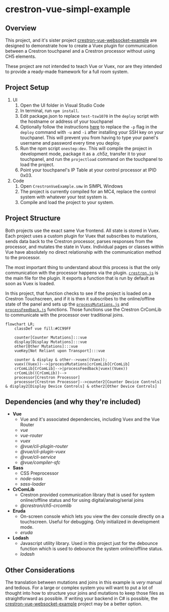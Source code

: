 # crestron-vue-simpl-example

## Overview

This project, and it's sister project [crestron-vue-websocket-example](https://github.com/jeffderek/crestron-vue-websocket-example) are designed to demonstrate how to create a Vuex plugin for communication between a Crestron touchpanel and a Crestron processor without using CH5 elements.

These project are not intended to teach Vue or Vuex, nor are they intended to provide a ready-made framework for a full room system.

## Project Setup

1. UI
    1. Open the UI folder in Visual Studio Code
    2. In terminal, run `npm install`.
    3. Edit package.json to replace `test-tsw1070` in the `deploy` script with the hostname or address of your touchpanel
    4. Optionally follow the instructions [here](https://sdkcon78221.crestron.com/sdk/Crestron_HTML5UI/Content/Topics/UI-CH5-Archives.htm) to replace the `-p` flag in the `deploy` command with `-u` and `-i` after installing your SSH key on your touchpanel. This will prevent you from having to type your panel's username and password every time you deploy.
    5. Run the npm script `onestep:dev`. This will compile the project in development mode, package it as a .ch5z, transfer it to your touchpanel, and run the `projectload` command on the touchpanel to load the project.
    6. Point your touchpanel's IP Table at your control processor at IPID 0x03.
2. Code
    1. Open `CrestronVueExample.smw` in SIMPL Windows
    2. The project is currently compiled for an MC4, replace the control system with whatever your test system is.
    3. Compile and load the project to your system.

## Project Structure

Both projects use the exact same Vue frontend. All state is stored in Vuex. Each project uses a custom plugin for Vuex that subscribes to mutations, sends data back to the Crestron processor, parses responses from the processor, and mutates the state in Vuex. Individual pages or classes within Vue have absolutely no direct relationship with the communication method to the processor.

The most important thing to understand about this process is that the only communication with the processor happens via the plugin. [`crestron.js`](https://github.com/jeffderek/crestron-vue-websocket-example/blob/main/UI/src/store/plugins/crestron.js) is the main file for the plugin. It exports a function that is run by default as soon as Vuex is loaded.

In this project, that function checks to see if the project is loaded on a Crestron Touchscreen, and if it is then it subscribes to the online/offline state of the panel and sets up the [`processMutations.js`](https://github.com/jeffderek/crestron-vue-websocket-example/blob/main/UI/src/store/plugins/crestron/processMutation.js) and [`processFeedback.js`](https://github.com/jeffderek/crestron-vue-websocket-example/blob/main/UI/src/store/plugins/crestron/processFeedback.js) functions. Those functions use the Crestron CrComLib to communicate with the processor over traditional joins.

```mermaid
flowchart LR;
    classDef vue fill:#CC99FF

    counter[Counter Mutations]:::vue
    display[Display Mutations]:::vue
    other[Other Mutations]:::vue
    vueKey[Not Reliant upon Transport]:::vue

    counter & display & other-->vuex((Vuex));
    vuex((Vuex))-->|processMutations|crComLib[CrComLib]
    crComLib[CrComLib]-->|processFeedback|vuex((Vuex))
    crComLib((CrComLib))-->
    processor[Crestron Processor]
    processor[Crestron Processor]-->counter2[Counter Device Controls] & display2[Display Device Controls] & other2[Other Device Controls]
```

## Dependencies (and why they're included)

-   **Vue**
    -   Vue and it's associated dependencies, including Vuex and the Vue Router
    -   _vue_
    -   _vue-router_
    -   _vuex_
    -   _@vue/cli-plugin-router_
    -   _@vue/cli-plugin-vuex_
    -   _@vue/cli-service_
    -   _@vue/compiler-sfc_
-   **Sass**
    -   CSS Preprocessor
    -   _node-sass_
    -   _sass-loader_
-   **CrComLib**
    -   Crestron provided communication library that is used for system online/offline status and for using digital/analog/serial joins
    -   _@crestron/ch5-crcomlib_
-   **Eruda**
    -   On-screen console which lets you view the dev console directly on a touchscreen. Useful for debugging. Only initialized in development mode.
    -   _eruda_
-   **Lodash**
    -   Javascript utility library. Used in this project just for the debounce function which is used to debounce the system online/offline status.
    -   _lodash_

## Other Considerations

The translation between mutations and joins in this example is _very_ manual and tedious. For a large or complex system you will want to put a lot of thought into how to structure your joins and mutations to keep those files as straightforward as possible. If writing your backend in C# is possible, the [crestron-vue-websocket-example](https://github.com/jeffderek/crestron-vue-websocket-example) project may be a better option.
